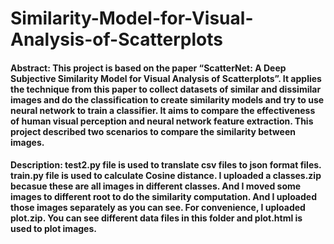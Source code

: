 # Similarity-Model-for-Visual-Analysis-of-Scatterplots
#### Abstract: This project is based on the paper “ScatterNet: A Deep Subjective Similarity Model for Visual Analysis of Scatterplots”. It applies the technique from this paper to collect datasets of similar and dissimilar images and do the classification to create similarity models and try to use neural network to train a classifier. It aims to compare the effectiveness of human visual perception and neural network feature extraction. This project described two scenarios to compare the similarity between images.
#### Description: test2.py file is used to translate csv files to json format files. train.py file is used to calculate Cosine distance. I uploaded a classes.zip becasue these are all images in different classes. And I moved some images to different root to do the similarity computation. And I uploaded those images separately as you can see. For convenience, I uploaded plot.zip. You can see different data files in this folder and plot.html is used to plot images.
